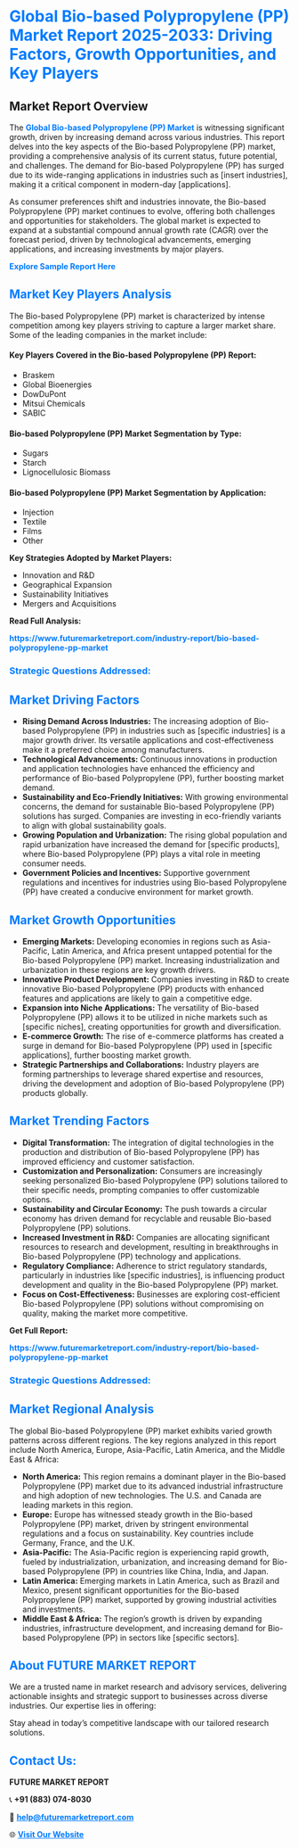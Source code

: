 <h1 style="color: #007BFF;">Global Bio-based Polypropylene (PP) Market Report 2025-2033: Driving Factors, Growth Opportunities, and Key Players</h1>

<section id="overview">
<h2>Market Report Overview</h2>
<p>The <a href="https://www.futuremarketreport.com/industry-report/bio-based-polypropylene-pp-market" style="color: #007BFF; text-decoration: none;"><strong>Global Bio-based Polypropylene (PP) Market</strong></a> is witnessing significant growth, driven by increasing demand across various industries. This report delves into the key aspects of the Bio-based Polypropylene (PP) market, providing a comprehensive analysis of its current status, future potential, and challenges. The demand for Bio-based Polypropylene (PP) has surged due to its wide-ranging applications in industries such as [insert industries], making it a critical component in modern-day [applications].</p>
<p>As consumer preferences shift and industries innovate, the Bio-based Polypropylene (PP) market continues to evolve, offering both challenges and opportunities for stakeholders. The global market is expected to expand at a substantial compound annual growth rate (CAGR) over the forecast period, driven by technological advancements, emerging applications, and increasing investments by major players.</p>
</section>

<section id="overview">
<p><a href="https://www.futuremarketreport.com/request-sample/reportId=62530" style="color: #007BFF; text-decoration: none;"><strong>Explore Sample Report Here</strong></a></p>
</section>

<section id="key-players">
<h2 style="color: #007BFF;">Market Key Players Analysis</h2>
<p>The Bio-based Polypropylene (PP) market is characterized by intense competition among key players striving to capture a larger market share. Some of the leading companies in the market include:</p>
<h4>Key Players Covered in the Bio-based Polypropylene (PP) Report:</h4>
<ul><li>Braskem</li><li>Global Bioenergies</li><li>DowDuPont</li><li>Mitsui Chemicals</li><li>SABIC</li></ul>
<h4>Bio-based Polypropylene (PP) Market Segmentation by Type:</h4>
<ul><li>Sugars</li><li>Starch</li><li>Lignocellulosic Biomass</li></ul>

<h4>Bio-based Polypropylene (PP) Market Segmentation by Application:</h4>
<ul><li>Injection</li><li>Textile</li><li>Films</li><li>Other</li></ul>
<p><strong>Key Strategies Adopted by Market Players:</strong></p>
<ul>
<li>Innovation and R&D</li>
<li>Geographical Expansion</li>
<li>Sustainability Initiatives</li>
<li>Mergers and Acquisitions</li>
</ul>
</section>

<section>
<p><strong>Read Full Analysis: </strong></p><a href="https://www.futuremarketreport.com/industry-report/bio-based-polypropylene-pp-market" style="color: #007BFF; text-decoration: none;"><strong>https://www.futuremarketreport.com/industry-report/bio-based-polypropylene-pp-market</strong></a>
<h3 style="color: #007BFF;">Strategic Questions Addressed:</h3>
</section>

<section id="driving-factors">
<h2 style="color: #007BFF;">Market Driving Factors</h2>
<ul>
<li><strong>Rising Demand Across Industries:</strong> The increasing adoption of Bio-based Polypropylene (PP) in industries such as [specific industries] is a major growth driver. Its versatile applications and cost-effectiveness make it a preferred choice among manufacturers.</li>
<li><strong>Technological Advancements:</strong> Continuous innovations in production and application technologies have enhanced the efficiency and performance of Bio-based Polypropylene (PP), further boosting market demand.</li>
<li><strong>Sustainability and Eco-Friendly Initiatives:</strong> With growing environmental concerns, the demand for sustainable Bio-based Polypropylene (PP) solutions has surged. Companies are investing in eco-friendly variants to align with global sustainability goals.</li>
<li><strong>Growing Population and Urbanization:</strong> The rising global population and rapid urbanization have increased the demand for [specific products], where Bio-based Polypropylene (PP) plays a vital role in meeting consumer needs.</li>
<li><strong>Government Policies and Incentives:</strong> Supportive government regulations and incentives for industries using Bio-based Polypropylene (PP) have created a conducive environment for market growth.</li>
</ul>
</section>

<section id="growth-opportunities">
<h2 style="color: #007BFF;">Market Growth Opportunities</h2>
<ul>
<li><strong>Emerging Markets:</strong> Developing economies in regions such as Asia-Pacific, Latin America, and Africa present untapped potential for the Bio-based Polypropylene (PP) market. Increasing industrialization and urbanization in these regions are key growth drivers.</li>
<li><strong>Innovative Product Development:</strong> Companies investing in R&D to create innovative Bio-based Polypropylene (PP) products with enhanced features and applications are likely to gain a competitive edge.</li>
<li><strong>Expansion into Niche Applications:</strong> The versatility of Bio-based Polypropylene (PP) allows it to be utilized in niche markets such as [specific niches], creating opportunities for growth and diversification.</li>
<li><strong>E-commerce Growth:</strong> The rise of e-commerce platforms has created a surge in demand for Bio-based Polypropylene (PP) used in [specific applications], further boosting market growth.</li>
<li><strong>Strategic Partnerships and Collaborations:</strong> Industry players are forming partnerships to leverage shared expertise and resources, driving the development and adoption of Bio-based Polypropylene (PP) products globally.</li>
</ul>
</section>

<section id="trending-factors">
<h2 style="color: #007BFF;">Market Trending Factors</h2>
<ul>
<li><strong>Digital Transformation:</strong> The integration of digital technologies in the production and distribution of Bio-based Polypropylene (PP) has improved efficiency and customer satisfaction.</li>
<li><strong>Customization and Personalization:</strong> Consumers are increasingly seeking personalized Bio-based Polypropylene (PP) solutions tailored to their specific needs, prompting companies to offer customizable options.</li>
<li><strong>Sustainability and Circular Economy:</strong> The push towards a circular economy has driven demand for recyclable and reusable Bio-based Polypropylene (PP) solutions.</li>
<li><strong>Increased Investment in R&D:</strong> Companies are allocating significant resources to research and development, resulting in breakthroughs in Bio-based Polypropylene (PP) technology and applications.</li>
<li><strong>Regulatory Compliance:</strong> Adherence to strict regulatory standards, particularly in industries like [specific industries], is influencing product development and quality in the Bio-based Polypropylene (PP) market.</li>
<li><strong>Focus on Cost-Effectiveness:</strong> Businesses are exploring cost-efficient Bio-based Polypropylene (PP) solutions without compromising on quality, making the market more competitive.</li>
</ul>
</section>

<section>
<p><strong>Get Full Report: </strong></p><a href="https://www.futuremarketreport.com/industry-report/bio-based-polypropylene-pp-market" style="color: #007BFF; text-decoration: none;"><strong>https://www.futuremarketreport.com/industry-report/bio-based-polypropylene-pp-market</strong></a>
<h3 style="color: #007BFF;">Strategic Questions Addressed:</h3>
</section>


<section id="regional-analysis">
<h2 style="color: #007BFF;">Market Regional Analysis</h2>
<p>The global Bio-based Polypropylene (PP) market exhibits varied growth patterns across different regions. The key regions analyzed in this report include North America, Europe, Asia-Pacific, Latin America, and the Middle East & Africa:</p>
<ul>
<li><strong>North America:</strong> This region remains a dominant player in the Bio-based Polypropylene (PP) market due to its advanced industrial infrastructure and high adoption of new technologies. The U.S. and Canada are leading markets in this region.</li>
<li><strong>Europe:</strong> Europe has witnessed steady growth in the Bio-based Polypropylene (PP) market, driven by stringent environmental regulations and a focus on sustainability. Key countries include Germany, France, and the U.K.</li>
<li><strong>Asia-Pacific:</strong> The Asia-Pacific region is experiencing rapid growth, fueled by industrialization, urbanization, and increasing demand for Bio-based Polypropylene (PP) in countries like China, India, and Japan.</li>
<li><strong>Latin America:</strong> Emerging markets in Latin America, such as Brazil and Mexico, present significant opportunities for the Bio-based Polypropylene (PP) market, supported by growing industrial activities and investments.</li>
<li><strong>Middle East & Africa:</strong> The region’s growth is driven by expanding industries, infrastructure development, and increasing demand for Bio-based Polypropylene (PP) in sectors like [specific sectors].</li>
</ul>
</section>

<footer>
<h2 style="color: #007BFF;">About FUTURE MARKET REPORT</h2>
<p>We are a trusted name in market research and advisory services, delivering actionable insights and strategic support to businesses across diverse industries. Our expertise lies in offering:</p>

<p>Stay ahead in today’s competitive landscape with our tailored research solutions.</p>

<h2 style="color: #007BFF;">Contact Us:</h2>
<p><strong>FUTURE MARKET REPORT</strong></p>
<p>📞 <strong>+91 (883) 074-8030</strong></p>
<p>📧 <strong><a href="mailto:help@futuremarketreport.com" style="color: #007BFF;">help@futuremarketreport.com</a></strong></p>
<p>🌐 <strong><a href="https://www.futuremarketreport.com/" style="color: #007BFF;">Visit Our Website</a></strong></p>
</footer>